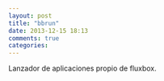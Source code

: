 ```yaml
---
layout: post
title: "bbrun"
date: 2013-12-15 18:13
comments: true
categories: 
---
```

Lanzador de aplicaciones propio de fluxbox.

